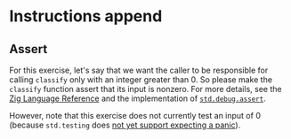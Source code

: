 # Instructions append

## Assert

For this exercise, let's say that we want the caller to be responsible for calling `classify` only with an integer greater than 0.
So please make the `classify` function assert that its input is nonzero.
For more details, see the [Zig Language Reference][zig-reference] and the implementation of [`std.debug.assert`][assert].

However, note that this exercise does not currently test an input of 0 (because `std.testing` does [not yet support expecting a panic][proposal]).

[zig-reference]: https://ziglang.org/documentation/0.10.1/#unreachable
[assert]: https://github.com/ziglang/zig/blob/0.10.1/lib/std/debug.zig#L267-L279
[proposal]: https://github.com/ziglang/zig/issues/1356
